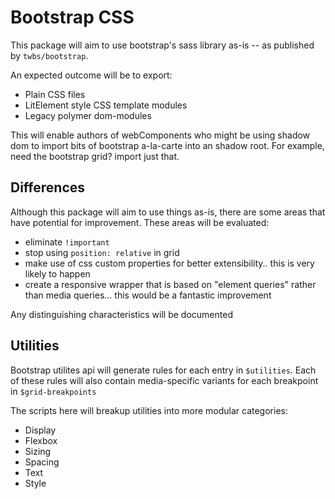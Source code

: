 # Bootstrap CSS

This package will aim to use bootstrap's sass library as-is -- as published by `twbs/bootstrap`.

An expected outcome will be to export:

- Plain CSS files
- LitElement style CSS template modules
- Legacy polymer dom-modules

This will enable authors of webComponents who might be using shadow dom to import bits of bootstrap a-la-carte into an shadow root. For example, need the bootstrap grid? import just that.

## Differences

Although this package will aim to use things as-is, there are some areas that have potential for improvement.  These areas will be evaluated:

- eliminate `!important`
- stop using `position: relative` in grid
- make use of css custom properties for better extensibility.. this is very likely to happen
- create a responsive wrapper that is based on "element queries" rather than media queries... this would be a fantastic improvement

Any distinguishing characteristics will be documented

## Utilities

Bootstrap utilites api will generate rules for each entry in `$utilities`. Each of these rules will also contain media-specific variants for each breakpoint in `$grid-breakpoints`

The scripts here will breakup utilities into more modular categories:

- Display
- Flexbox
- Sizing
- Spacing
- Text
- Style
